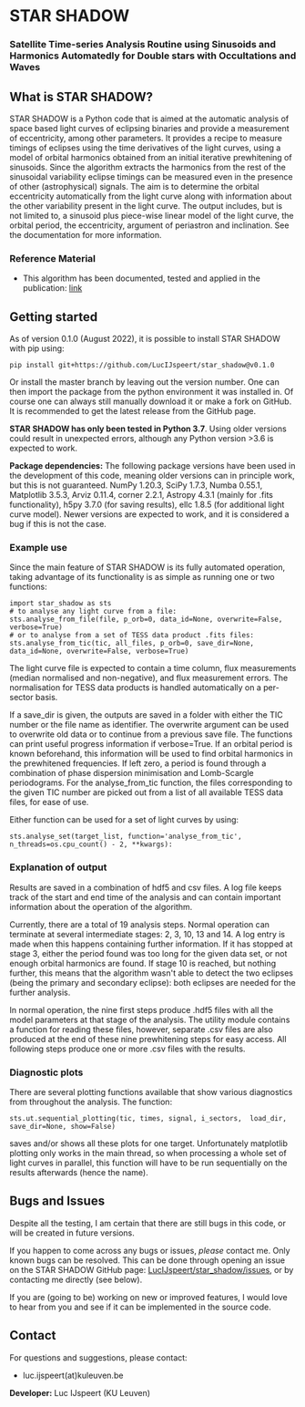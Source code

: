 # STAR SHADOW
### Satellite Time-series Analysis Routine using Sinusoids and Harmonics Automatedly for Double stars with Occultations and Waves


## What is STAR SHADOW?
STAR SHADOW is a Python code that is aimed at the automatic analysis of space based light curves of eclipsing binaries and provide a measurement of eccentricity, among other parameters. It provides a recipe to measure timings of eclipses using the time derivatives of the light curves, using a model of orbital harmonics obtained from an initial iterative prewhitening of sinusoids. Since the algorithm extracts the harmonics from the rest of the sinusoidal variability eclipse timings can be measured even in the presence of other (astrophysical) signals.
The aim is to determine the orbital eccentricity automatically from the light curve along with information about the other variability present in the light curve. The output includes, but is not limited to, a sinusoid plus piece-wise linear model of the light curve, the orbital period, the eccentricity, argument of periastron and inclination. See the documentation for more information.


### Reference Material

* This algorithm has been documented, tested and applied in the publication: [link](link)


## Getting started

As of version 0.1.0 (August 2022), it is possible to install STAR SHADOW with pip using:

    pip install git+https://github.com/LucIJspeert/star_shadow@v0.1.0

Or install the master branch by leaving out the version number. One can then import the package from the python environment it was installed in. Of course one can always still manually download it or make a fork on GitHub. It is recommended to get the latest release from the GitHub page. 

**STAR SHADOW has only been tested in Python 3.7**. Using older versions could result in unexpected errors, although any Python version >3.6 is expected to work.


**Package dependencies:** The following package versions have been used in the development of this code, meaning older versions can in principle work, but this is not guaranteed. NumPy 1.20.3, SciPy 1.7.3, Numba 0.55.1, Matplotlib 3.5.3, Arviz 0.11.4, corner 2.2.1, Astropy 4.3.1 (mainly for .fits functionality), h5py 3.7.0 (for saving results), ellc 1.8.5 (for additional light curve model). Newer versions are expected to work, and it is considered a bug if this is not the case.

### Example use

Since the main feature of STAR SHADOW is its fully automated operation, taking advantage of its functionality is as simple as running one or two functions:

    import star_shadow as sts
    # to analyse any light curve from a file: 
    sts.analyse_from_file(file, p_orb=0, data_id=None, overwrite=False, verbose=True)
    # or to analyse from a set of TESS data product .fits files:
    sts.analyse_from_tic(tic, all_files, p_orb=0, save_dir=None, data_id=None, overwrite=False, verbose=True)

The light curve file is expected to contain a time column, flux measurements (median normalised and non-negative), and flux measurement errors. The normalisation for TESS data products is handled automatically on a per-sector basis. 

If a save_dir is given, the outputs are saved in a folder with either the TIC number or the file name as identifier. The overwrite argument can be used to overwrite old data or to continue from a previous save file. The functions can print useful progress information if verbose=True. If an orbital period is known beforehand, this information will be used to find orbital harmonics in the prewhitened frequencies. If left zero, a period is found through a combination of phase dispersion minimisation and Lomb-Scargle periodograms. For the analyse_from_tic function, the files corresponding to the given TIC number are picked out from a list of all available TESS data files, for ease of use.

Either function can be used for a set of light curves by using:

    sts.analyse_set(target_list, function='analyse_from_tic', n_threads=os.cpu_count() - 2, **kwargs):


### Explanation of output

Results are saved in a combination of hdf5 and csv files. A log file keeps track of the start and end time of the analysis and can contain important information about the operation of the algorithm.

Currently, there are a total of 19 analysis steps. Normal operation can terminate at several intermediate stages: 2, 3, 10, 13 and 14. A log entry is made when this happens containing further information. If it has stopped at stage 3, either the period found was too long for the given data set, or not enough orbital harmonics are found. If stage 10 is reached, but nothing further, this means that the algorithm wasn't able to detect the two eclipses (being the primary and secondary eclipse): both eclipses are needed for the further analysis.

In normal operation, the nine first steps produce .hdf5 files with all the model parameters at that stage of the analysis. The utility module contains a function for reading these files, however, separate .csv files are also produced at the end of these nine prewhitening steps for easy access. All following steps produce one or more .csv files with the results.

### Diagnostic plots

There are several plotting functions available that show various diagnostics from throughout the analysis. The function:

    sts.ut.sequential_plotting(tic, times, signal, i_sectors,  load_dir, save_dir=None, show=False)

saves and/or shows all these plots for one target. Unfortunately matplotlib plotting only works in the main thread, so when processing a whole set of light curves in parallel, this function will have to be run sequentially on the results afterwards (hence the name).

## Bugs and Issues

Despite all the testing, I am certain that there are still bugs in this code, or will be created in future versions. 

If you happen to come across any bugs or issues, *please* contact me. Only known bugs can be resolved.
This can be done through opening an issue on the STAR SHADOW GitHub page: [LucIJspeert/star_shadow/issues](https://github.com/LucIJspeert/star_shadow/issues), or by contacting me directly (see below).

If you are (going to be) working on new or improved features, I would love to hear from you and see if it can be implemented in the source code.


## Contact

For questions and suggestions, please contact:

* luc.ijspeert(at)kuleuven.be

**Developer:** Luc IJspeert (KU Leuven)
